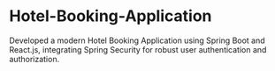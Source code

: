 # Hotel-Booking-Application
Developed a modern Hotel Booking Application using Spring Boot and React.js, integrating Spring Security for robust user authentication and authorization.
